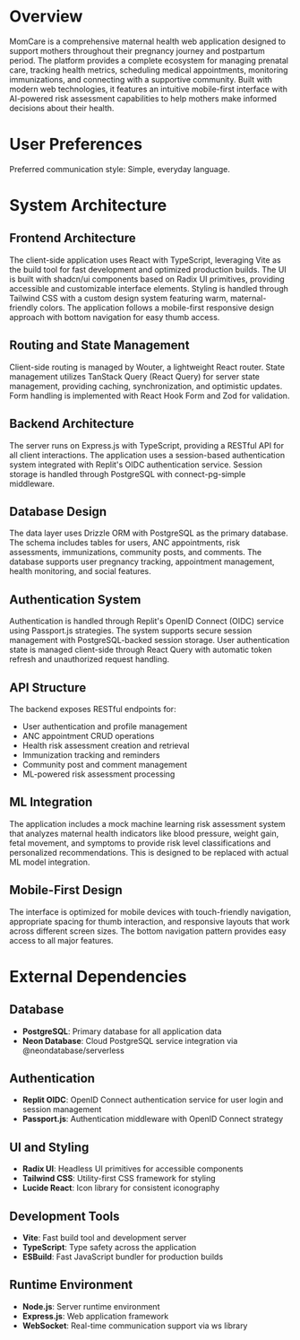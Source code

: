 # Overview

MomCare is a comprehensive maternal health web application designed to support mothers throughout their pregnancy journey and postpartum period. The platform provides a complete ecosystem for managing prenatal care, tracking health metrics, scheduling medical appointments, monitoring immunizations, and connecting with a supportive community. Built with modern web technologies, it features an intuitive mobile-first interface with AI-powered risk assessment capabilities to help mothers make informed decisions about their health.

# User Preferences

Preferred communication style: Simple, everyday language.

# System Architecture

## Frontend Architecture
The client-side application uses React with TypeScript, leveraging Vite as the build tool for fast development and optimized production builds. The UI is built with shadcn/ui components based on Radix UI primitives, providing accessible and customizable interface elements. Styling is handled through Tailwind CSS with a custom design system featuring warm, maternal-friendly colors. The application follows a mobile-first responsive design approach with bottom navigation for easy thumb access.

## Routing and State Management
Client-side routing is managed by Wouter, a lightweight React router. State management utilizes TanStack Query (React Query) for server state management, providing caching, synchronization, and optimistic updates. Form handling is implemented with React Hook Form and Zod for validation.

## Backend Architecture
The server runs on Express.js with TypeScript, providing a RESTful API for all client interactions. The application uses a session-based authentication system integrated with Replit's OIDC authentication service. Session storage is handled through PostgreSQL with connect-pg-simple middleware.

## Database Design
The data layer uses Drizzle ORM with PostgreSQL as the primary database. The schema includes tables for users, ANC appointments, risk assessments, immunizations, community posts, and comments. The database supports user pregnancy tracking, appointment management, health monitoring, and social features.

## Authentication System
Authentication is handled through Replit's OpenID Connect (OIDC) service using Passport.js strategies. The system supports secure session management with PostgreSQL-backed session storage. User authentication state is managed client-side through React Query with automatic token refresh and unauthorized request handling.

## API Structure
The backend exposes RESTful endpoints for:
- User authentication and profile management
- ANC appointment CRUD operations
- Health risk assessment creation and retrieval
- Immunization tracking and reminders
- Community post and comment management
- ML-powered risk assessment processing

## ML Integration
The application includes a mock machine learning risk assessment system that analyzes maternal health indicators like blood pressure, weight gain, fetal movement, and symptoms to provide risk level classifications and personalized recommendations. This is designed to be replaced with actual ML model integration.

## Mobile-First Design
The interface is optimized for mobile devices with touch-friendly navigation, appropriate spacing for thumb interaction, and responsive layouts that work across different screen sizes. The bottom navigation pattern provides easy access to all major features.

# External Dependencies

## Database
- **PostgreSQL**: Primary database for all application data
- **Neon Database**: Cloud PostgreSQL service integration via @neondatabase/serverless

## Authentication
- **Replit OIDC**: OpenID Connect authentication service for user login and session management
- **Passport.js**: Authentication middleware with OpenID Connect strategy

## UI and Styling
- **Radix UI**: Headless UI primitives for accessible components
- **Tailwind CSS**: Utility-first CSS framework for styling
- **Lucide React**: Icon library for consistent iconography

## Development Tools
- **Vite**: Fast build tool and development server
- **TypeScript**: Type safety across the application
- **ESBuild**: Fast JavaScript bundler for production builds

## Runtime Environment
- **Node.js**: Server runtime environment
- **Express.js**: Web application framework
- **WebSocket**: Real-time communication support via ws library